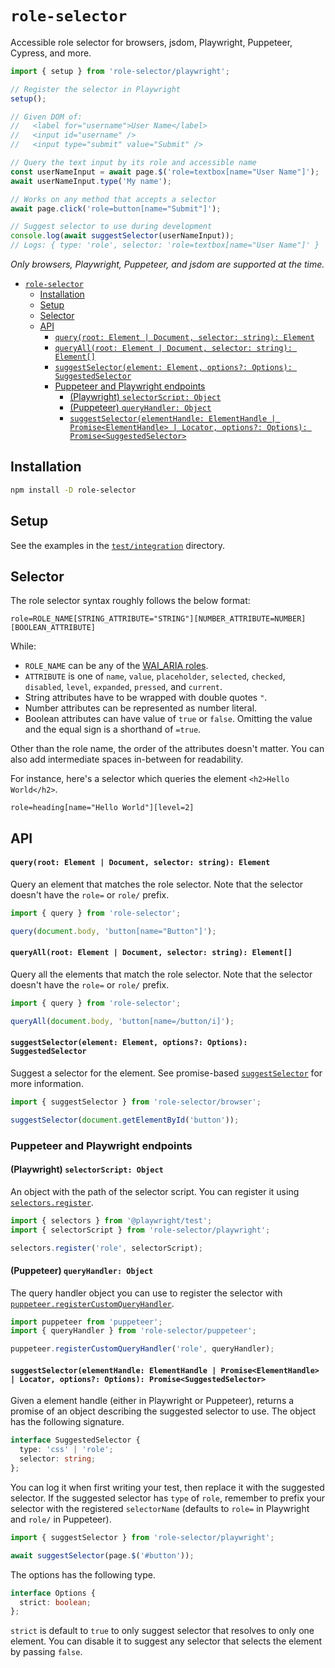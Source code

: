 # `role-selector`

Accessible role selector for browsers, jsdom, Playwright, Puppeteer, Cypress, and more.



```js
import { setup } from 'role-selector/playwright';

// Register the selector in Playwright
setup();

// Given DOM of:
//   <label for="username">User Name</label>
//   <input id="username" />
//   <input type="submit" value="Submit" />

// Query the text input by its role and accessible name
const userNameInput = await page.$('role=textbox[name="User Name"]');
await userNameInput.type('My name');

// Works on any method that accepts a selector
await page.click('role=button[name="Submit"]');

// Suggest selector to use during development
console.log(await suggestSelector(userNameInput));
// Logs: { type: 'role', selector: 'role=textbox[name="User Name"]' }
```

_Only browsers, Playwright, Puppeteer, and jsdom are supported at the time._

- [`role-selector`](#role-selector)
  - [Installation](#installation)
  - [Setup](#setup)
  - [Selector](#selector)
  - [API](#api)
      - [`query(root: Element | Document, selector: string): Element`](#queryroot-element--document-selector-string-element)
      - [`queryAll(root: Element | Document, selector: string): Element[]`](#queryallroot-element--document-selector-string-element)
      - [`suggestSelector(element: Element, options?: Options): SuggestedSelector`](#suggestselectorelement-element-options-options-suggestedselector)
    - [Puppeteer and Playwright endpoints](#puppeteer-and-playwright-endpoints)
      - [(Playwright) `selectorScript: Object`](#playwright-selectorscript-object)
      - [(Puppeteer) `queryHandler: Object`](#puppeteer-queryhandler-object)
      - [`suggestSelector(elementHandle: ElementHandle | Promise<ElementHandle> | Locator, options?: Options): Promise<SuggestedSelector>`](#suggestselectorelementhandle-elementhandle--promiseelementhandle--locator-options-options-promisesuggestedselector)

## Installation

```sh
npm install -D role-selector
```

## Setup

See the examples in the [`test/integration`](https://github.com/kevin940726/role-selector/tree/main/test/integration) directory.

## Selector

The role selector syntax roughly follows the below format:

```
role=ROLE_NAME[STRING_ATTRIBUTE="STRING"][NUMBER_ATTRIBUTE=NUMBER][BOOLEAN_ATTRIBUTE]
```

While:

- `ROLE_NAME` can be any of the [WAI_ARIA roles](https://developer.mozilla.org/en-US/docs/Web/Accessibility/ARIA/Roles).
- `ATTRIBUTE` is one of `name`, `value`, `placeholder`, `selected`, `checked`, `disabled`, `level`, `expanded`, `pressed`, and `current`.
- String attributes have to be wrapped with double quotes `"`.
- Number attributes can be represented as number literal.
- Boolean attributes can have value of `true` or `false`. Omitting the value and the equal sign is a shorthand of `=true`.

Other than the role name, the order of the attributes doesn't matter. You can also add intermediate spaces in-between for readability.

For instance, here's a selector which queries the element `<h2>Hello World</h2>`.

```
role=heading[name="Hello World"][level=2]
```

## API

#### `query(root: Element | Document, selector: string): Element`

Query an element that matches the role selector. Note that the selector doesn't have the `role=` or `role/` prefix.

```js
import { query } from 'role-selector';

query(document.body, 'button[name="Button"]');
```

#### `queryAll(root: Element | Document, selector: string): Element[]`

Query all the elements that match the role selector. Note that the selector doesn't have the `role=` or `role/` prefix.

```js
import { query } from 'role-selector';

queryAll(document.body, 'button[name=/button/i]');
```

#### `suggestSelector(element: Element, options?: Options): SuggestedSelector`

Suggest a selector for the element. See promise-based [`suggestSelector`](#suggestselectorelementhandle-elementhandle--locator-options-options-promisesuggestedselector) for more information.

```js
import { suggestSelector } from 'role-selector/browser';

suggestSelector(document.getElementById('button'));
```

### Puppeteer and Playwright endpoints

#### (Playwright) `selectorScript: Object`

An object with the path of the selector script. You can register it using [`selectors.register`](https://playwright.dev/docs/api/class-selectors#selectors-register).

```js
import { selectors } from '@playwright/test';
import { selectorScript } from 'role-selector/playwright';

selectors.register('role', selectorScript);
```

#### (Puppeteer) `queryHandler: Object`

The query handler object you can use to register the selector with [`puppeteer.registerCustomQueryHandler`](https://github.com/puppeteer/puppeteer/blob/main/docs/api.md#puppeteerregistercustomqueryhandlername-queryhandler).

```js
import puppeteer from 'puppeteer';
import { queryHandler } from 'role-selector/puppeteer';

puppeteer.registerCustomQueryHandler('role', queryHandler);
```

#### `suggestSelector(elementHandle: ElementHandle | Promise<ElementHandle> | Locator, options?: Options): Promise<SuggestedSelector>`

Given a element handle (either in Playwright or Puppeteer), returns a promise of an object describing the suggested selector to use. The object has the following signature.

```typescript
interface SuggestedSelector {
  type: 'css' | 'role';
  selector: string;
};
```

You can log it when first writing your test, then replace it with the suggested selector. If the suggested selector has `type` of `role`, remember to prefix your selector with the registered `selectorName` (defaults to `role=` in Playwright and `role/` in Puppeteer).

```js
import { suggestSelector } from 'role-selector/playwright';

await suggestSelector(page.$('#button'));
```

The options has the following type.

```typescript
interface Options {
  strict: boolean;
};
```

`strict` is default to `true` to only suggest selector that resolves to only one element. You can disable it to suggest any selector that selects the element by passing `false`.


